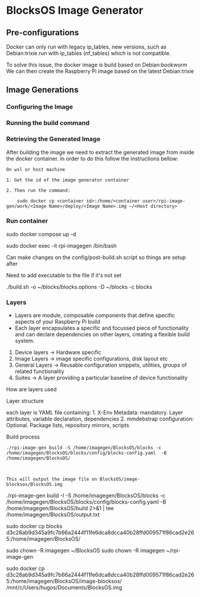 # BlocksOS Image Generator 

## Pre-configurations 
Docker can only run with legacy ip_tables, new versions, such as Debian:trixie 
run with ip_tables (nf_tables) which is not compatible. 

To solve this issue, the docker image is build based on Debian:bookworm 
We can then create the Raspberry Pi image based on the latest Debian:trixie



## Image Generations



### Configuring the Image

### Running the build command

### Retrieving the Generated Image
After building the image we need to extract the generated image from inside the docker container. In order to do this follow the instructions bellow:

    On wsl or host machine 

    1. Get the id of the image generator container 
        
    2. Then run the command: 

        sudo docker cp <container id>:/home/<container user>/rpi-image-gen/work/<Image Name>/deploy/<Image Name>.img ~/<Host directory>




### Run container 

sudo docker compose up -d 

sudo docker exec -it rpi-imagegen /bin/bash




Can make changes on the config/post-build.sh script so things are setup after 

Need to add executable to the file if it's not set




./build.sh -o ~/blocks/blocks.options -D ~/blocks -c blocks





### Layers


- Layers are module, composable components that define specific aspects of your Raspberry Pi build 
- Each layer encapsulates a specific and focussed piece of functionality and can declare dependencies on other layers, creating a flexible build system. 


1. Device layers -> Hardware specific 
2. Image Layers -> image specific configurations, disk layout etc 
3. General Layers -> Reusable configuration snippets, utilities, groups of related functionality
4. Suites -> A layer providing a particular baseline of device functionality



How are layers used 

Layer structure 

each layer is YAML file containing: 
    1. X-Env Metadata: mandatory. Layer attributes, variable declaration, dependencies 
    2. mmdebstrap configuration: Optional. Package lists, repository mirrors, scripts 


Build process 

    

    ./rpi-image-gen build -S /home/imagegen/BlocksOS/blocks -c /home/imagegen/BlocksOS/blocks/config/blocks-config.yaml  -B /home/imagegen/BlocksOS/



    This will output the image file on BlocksOS/image-blocksos/BlocksOS.img



./rpi-image-gen build -I -S /home/imagegen/BlocksOS/blocks -c /home/imagegen/BlocksOS/blocks/config/blocks-config.yaml  -B /home/imagegen/BlocksOS/build 2>&1 | tee /home/imagegen/BlocksOS/output.txt 



sudo docker cp blocks d3c28ab9d345a9fc7b66a2444f11fe6dca8dcca40b28ffd009571f86cad2e265:/home/imagegen/BlocksOS/


sudo chown -R imagegen ~/BlocksOS
sudo chown -R imagegen ~/rpi-image-gen


sudo docker cp d3c28ab9d345a9fc7b66a2444f11fe6dca8dcca40b28ffd009571f86cad2e265:/home/imagegen/BlocksOS/image-blocksos/ /mnt/c/Users/hugos/Documents/BlocksOS.img
